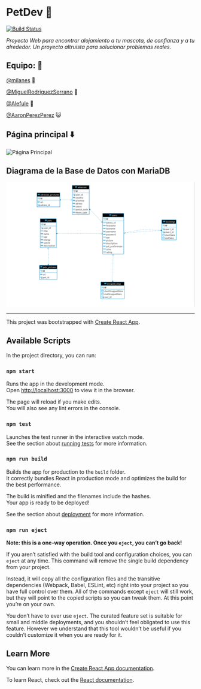 # PetDev :paw_prints:

[![Build Status](https://travis-ci.org/fullstacktf/PetDev-FrontEnd.svg?branch=master)](https://travis-ci.org/fullstacktf/PetDev-FrontEnd)

_Proyecto Web para encontrar alojamiento a tu mascota, de confianza y a tu alrededor._
_Un proyecto altruista para solucionar problemas reales._

## Equipo: :punch:

[@milanes](https://github.com/milanes) :dog:

[@MiguelRodriguezSerrano](https://github.com/MiguelRodriguezSerrano) :tropical_fish:

[@Alefule](https://github.com/Alefule) :dog:

[@AaronPerezPerez](https://github.com/AaronPerezPerez) :smiley_cat:

## Página principal ⬇️

![Página Principal](/src/img/homepage.jpg)

## Diagrama de la Base de Datos con MariaDB

![Página Principal](/src/img/FanimalsDiagram.png)

---

This project was bootstrapped with [Create React App](https://github.com/facebook/create-react-app).

## Available Scripts

In the project directory, you can run:

### `npm start`

Runs the app in the development mode.<br>
Open [http://localhost:3000](http://localhost:3000) to view it in the browser.

The page will reload if you make edits.<br>
You will also see any lint errors in the console.

### `npm test`

Launches the test runner in the interactive watch mode.<br>
See the section about [running tests](https://facebook.github.io/create-react-app/docs/running-tests) for more information.

### `npm run build`

Builds the app for production to the `build` folder.<br>
It correctly bundles React in production mode and optimizes the build for the best performance.

The build is minified and the filenames include the hashes.<br>
Your app is ready to be deployed!

See the section about [deployment](https://facebook.github.io/create-react-app/docs/deployment) for more information.

### `npm run eject`

**Note: this is a one-way operation. Once you `eject`, you can’t go back!**

If you aren’t satisfied with the build tool and configuration choices, you can `eject` at any time. This command will remove the single build dependency from your project.

Instead, it will copy all the configuration files and the transitive dependencies (Webpack, Babel, ESLint, etc) right into your project so you have full control over them. All of the commands except `eject` will still work, but they will point to the copied scripts so you can tweak them. At this point you’re on your own.

You don’t have to ever use `eject`. The curated feature set is suitable for small and middle deployments, and you shouldn’t feel obligated to use this feature. However we understand that this tool wouldn’t be useful if you couldn’t customize it when you are ready for it.

## Learn More

You can learn more in the [Create React App documentation](https://facebook.github.io/create-react-app/docs/getting-started).

To learn React, check out the [React documentation](https://reactjs.org/).
